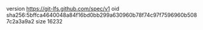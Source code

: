 version https://git-lfs.github.com/spec/v1
oid sha256:5bffca4640048a84f16bd0bb299a630960b78f74c97f7596960b5087c2a3a9a2
size 16232
